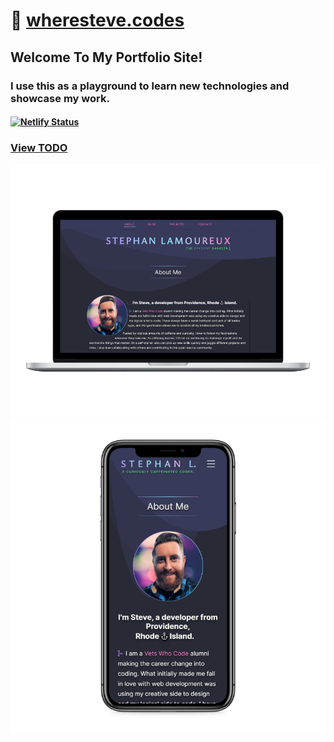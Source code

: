 # 🔗 [wheresteve.codes](https://wheresteve.codes/)

## Welcome To My Portfolio Site!

### I use this as a playground to learn new technologies and showcase my work.

#### [![Netlify Status](https://api.netlify.com/api/v1/badges/111cc5dd-d543-4dae-b3ef-c78be85f6085/deploy-status)](https://app.netlify.com/sites/ecstatic-dijkstra-ed80b4/deploys)

### [View TODO](TODO.md)

<div align="center">
<img src="/public/assets/images/screenshots/laptop-mockup.png" alt="Portfolio mockup on laptops">
<img src="/public/assets/images/screenshots/iphone-mockup.png" alt="Portfolio mockup on iphone">
</div>
